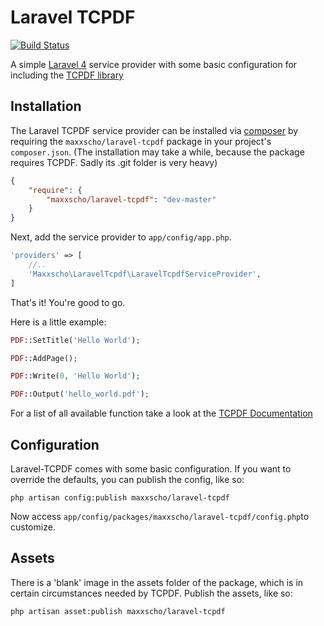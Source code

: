 # Laravel TCPDF

[![Build Status](https://travis-ci.org/maxxscho/laravel-tcpdf.png?branch=master)](https://travis-ci.org/maxxscho/laravel-tcpdf)

A simple [Laravel 4](http://www.laravel.com) service provider with some basic configuration for including the [TCPDF library](http://www.tcpdf.org/)

## Installation

The Laravel TCPDF service provider can be installed via [composer](http://getcomposer.org) by requiring the `maxxscho/laravel-tcpdf` package in your project's `composer.json`. (The installation may take a while, because the package requires TCPDF. Sadly its .git folder is very heavy)

```json
{
    "require": {
        "maxxscho/laravel-tcpdf": "dev-master"
    }
}
```

Next, add the service provider to `app/config/app.php`.

```php
'providers' => [
    //..
    'Maxxscho\LaravelTcpdf\LaravelTcpdfServiceProvider',
]
```

That's it! You're good to go.

Here is a little example:

```php
PDF::SetTitle('Hello World');

PDF::AddPage();

PDF::Write(0, 'Hello World');

PDF::Output('hello_world.pdf');
```
For a list of all available function take a look at the [TCPDF Documentation](http://www.tcpdf.org/doc/code/classTCPDF.html)
 
## Configuration

Laravel-TCPDF comes with some basic configuration.
If you want to override the defaults, you can publish the config, like so:

    php artisan config:publish maxxscho/laravel-tcpdf

Now access `app/config/packages/maxxscho/laravel-tcpdf/config.php`to customize.

## Assets

There is a 'blank' image in the assets folder of the package,
which is in certain circumstances needed by TCPDF.
Publish the assets, like so:

    php artisan asset:publish maxxscho/laravel-tcpdf

